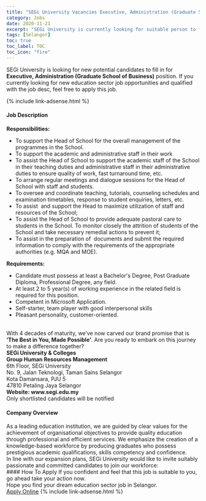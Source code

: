 ```yaml
---
title: "SEGi University Vacancies Executive, Administration (Graduate School of Business)" 
category: Jobs 
date: 2020-11-21 
excerpt: "SEGi University is currently looking for suitable person to fill in the Executive, Administration (Graduate School of Business) which positioned at Selangor" 
tags: [Selangor] 
toc: true 
toc_label: TOC 
toc_icon: "fire" 
--- 
```


<p>SEGi University is looking for new potential candidates to fill in for <b>Executive, Administration (Graduate School of Business)</b> position. If you currently looking for new education sector job opportunities and qualified with the job desc, feel free to apply this job.
</p>{% include link-adsense.html %} 
 <div><div><div><h4>Job Description</h4></div></div><div><div><span><div><div><strong>Responsibilities:</strong></div><ul><li>To support the Head of School for the overall management of the programmes in the School.</li><li>To support the academic and administrative staff in their work</li><li>To assist the Head of School to support the academic staff of the School in their teaching duties and administrative staff in their administrative duties to ensure quality of work, fast turnaround time, etc.&#160;</li><li>To arrange regular meetings and dialogue sessions for the Head of School with staff and students.</li><li>To oversee and coordinate teaching, tutorials, counseling schedules and examination timetables, response to student enquiries, letters, etc.</li><li>To assist&#160; and support the Head to maximize utilization of staff and resources of the School;</li><li>To assist the Head of School to provide adequate pastoral care to students in the School. To monitor closely the attrition of students of the School and take necessary remedial actions to prevent it;</li><li>To assist in the preparation of&#160; documents and submit the required information to comply with the requirements of the appropriate authorities (e.g. MQA and MOE).</li></ul><div><strong>Requirements:</strong></div><ul><li>Candidate must possess at least a Bachelor's Degree, Post Graduate Diploma, Professional Degree, any field.</li><li>At least 2 to 5 year(s) of working experience in the related field is required for this position.</li><li>Competent in Microsoft Application.</li><li>Self-starter, team player with good interpersonal skills</li><li>Pleasant personality, customer-oriented.</li></ul><div><div><br>With 4 decades of maturity, we&#8217;ve now carved our brand promise that is <strong>&#8216;The Best in You, Made Possible&#8217;</strong>. Are you ready to embark on this journey to make a difference together?</div><div><strong>SEGi University &amp; Colleges<br>Group Human Resources Management</strong><br>6th Floor, SEGi University<br>No. 9, Jalan Teknologi, Taman Sains Selangor<br>Kota Damansara, PJU 5<br>47810 Petaling Jaya Selangor<br><strong>Website: www.segi.edu.my</strong></div>Only shortlisted candidates will be notified</div></div></span></div></div></div> 
<div><div><div><h4>Company Overview</h4></div></div><div><div><span><div><div>
<div>
		As a leading education institution, we are guided by clear values for the achievement of organisational objectives to provide quality education through professional and efficient services. We emphasize the creation of a knowledge-based workforce by producing graduates who possess prestigious academic qualifications, skills competency and confidence.</div>
<div>
		In line with our expansion plans, SEGi University would like to invite suitably passionate and committed candidates to join our workforce:</div>
</div></div></span></div></div></div> 
#### How To Apply 
If you confident and feel that this job is suitable to you, go ahead take your action now. <br/> 
Hope you find your dream education sector job in Selangor. <br/> 
<a href="https://www.jobstreet.com.my/en/job/executive-administration-graduate-school-of-business-4428615?jobId=jobstreet-my-job-4428615&sectionRank=9&token=0~7daf6fee-6750-407b-87dd-25e7fac7184c&fr=SRP%20View%20In%20New%20Ta" class="btn btn--info" target="_blank" rel="nofollow noopenner">Apply Online</a> 
{% include link-adsense.html %} 